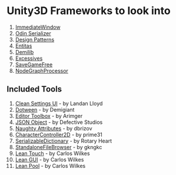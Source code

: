 # Unity3D Frameworks to look into

1. [ImmediateWindow](https://docs.unity3d.com/Packages/com.unity.immediate-window@1.1/manual/index.html)
2. [Odin Serializer](https://github.com/TeamSirenix/odin-serializer)
3. [Design Patterns](https://github.com/marwie/Design-Patterns-in-Unity-Example)
4. [Entitas](https://github.com/sschmid/Entitas-CSharp)
5. [Demilib](https://github.com/Demigiant/demilib)
6. [Excessives](https://github.com/SirHall/Excessives)
7. [SaveGameFree](https://github.com/BayatGames/SaveGameFree)
8. [NodeGraphProcessor](https://github.com/alelievr/NodeGraphProcessor)

## Included Tools

1. [Clean Settings UI](https://assetstore.unity.com/packages/tools/gui/clean-settings-ui-65588) - by Landan Lloyd
2. [Dotween](http://dotween.demigiant.com/) - by Demigiant
3. [Editor Toolbox](https://github.com/arimger/Unity-Editor-Toolbox) - by Arimger
4. [JSON Object](https://assetstore.unity.com/packages/tools/input-management/json-object-710) - by Defective Studios
5. [Naughty Attributes](https://assetstore.unity.com/packages/tools/utilities/naughtyattributes-129996) - by dbrizov
6. [CharacterController2D](https://github.com/prime31/CharacterController2D) - by prime31
7. [SerializableDictionary](https://assetstore.unity.com/packages/tools/utilities/serialized-dictionary-lite-110992) - by Rotary Heart
8. [StandaloneFileBrowser](https://github.com/gkngkc/UnityStandaloneFileBrowser) - by gkngkc
9. [Lean Touch](https://assetstore.unity.com/packages/tools/input-management/lean-touch-30111) - by Carlos Wilkes
10. [Lean GUI](https://assetstore.unity.com/packages/tools/gui/lean-gui-72138) - by Carlos Wilkes
11. [Lean Pool](https://assetstore.unity.com/packages/tools/utilities/lean-pool-35666) - by Carlos Wilkes
